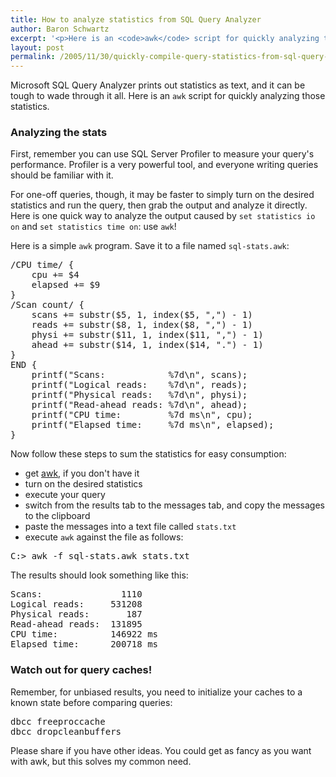 ```yaml
---
title: How to analyze statistics from SQL Query Analyzer
author: Baron Schwartz
excerpt: '<p>Here is an <code>awk</code> script for quickly analyzing the query statistics Microsoft SQL Query Analyzer prints out.</p>'
layout: post
permalink: /2005/11/30/quickly-compile-query-statistics-from-sql-query-analyzer/
---
```

Microsoft SQL Query Analyzer prints out statistics as text, and it can be tough to wade through it all. Here is an `awk` script for quickly analyzing those statistics.

### Analyzing the stats

First, remember you can use SQL Server Profiler to measure your query's performance. Profiler is a very powerful tool, and everyone writing queries should be familiar with it.

For one-off queries, though, it may be faster to simply turn on the desired statistics and run the query, then grab the output and analyze it directly. Here is one quick way to analyze the output caused by `set statistics io on` and `set statistics time on`: use `awk`!

Here is a simple `awk` program. Save it to a file named `sql-stats.awk`:

<pre>/CPU time/ {
    cpu += $4
    elapsed += $9
}
/Scan count/ {
    scans += substr($5, 1, index($5, ",") - 1)
    reads += substr($8, 1, index($8, ",") - 1)
    physi += substr($11, 1, index($11, ",") - 1)
    ahead += substr($14, 1, index($14, ".") - 1)
}
END {
    printf("Scans:            %7d\n", scans);
    printf("Logical reads:    %7d\n", reads);
    printf("Physical reads:   %7d\n", physi);
    printf("Read-ahead reads: %7d\n", ahead);
    printf("CPU time:         %7d ms\n", cpu);
    printf("Elapsed time:     %7d ms\n", elapsed);
}</pre>

Now follow these steps to sum the statistics for easy consumption:

*   get [awk][1], if you don't have it
*   turn on the desired statistics
*   execute your query
*   switch from the results tab to the messages tab, and copy the messages to the clipboard
*   paste the messages into a text file called `stats.txt`
*   execute `awk` against the file as follows:

<pre>C:> awk -f sql-stats.awk stats.txt</pre>

The results should look something like this:

<pre>Scans:               1110
Logical reads:     531208
Physical reads:       187
Read-ahead reads:  131895
CPU time:          146922 ms
Elapsed time:      200718 ms</pre>

### Watch out for query caches!

Remember, for unbiased results, you need to initialize your caches to a known state before comparing queries:

<pre>dbcc freeproccache
dbcc dropcleanbuffers</pre>

Please share if you have other ideas. You could get as fancy as you want with awk, but this solves my common need.

 [1]: http://cm.bell-labs.com/cm/cs/who/bwk/awk95.exe
